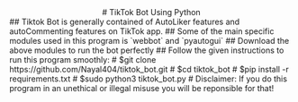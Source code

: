 <div align="center">
# TikTok Bot Using Python 
</div>
</hr>
## Tiktok Bot is generally contained of AutoLiker features and autoCommenting features on TikTok app.
## Some of the main specific modules used in this program is `webbot` and `pyautogui`
## Download the above modules to run the bot perfectly
## Follow the given instructions to run this program smoothly:
# $git clone https://github.com/Nayal404/tiktok_bot.git
# $cd tiktok_bot
# $pip install -r requirements.txt 
# $sudo python3 tiktok_bot.py
</hr>
# Disclaimer: If you do this program in an unethical or illegal misuse you will be reponsible for that!